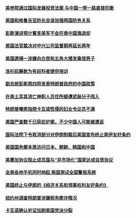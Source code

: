 #### [美参院通过国际发展投资法案 与中国一带一路直接抗衡](../pages/zg_yre_rvq/4599234.md) 

#### [美国和格鲁吉亚防长会谈加强两国防务关系](../pages/zg_yre_rvq/4599231.md) 

#### [彭斯演讲预计誓言美军不会在南中国海退却](../pages/zg_yre_rvq/4599230.md) 

#### [美国法官裁决对中兴公司监督期再延长两年](../pages/zg_yre_rvq/4599180.md) 

#### [美国逮捕一涉嫌向白宫和五角大楼发毒信男子](../pages/zg_yre_rvq/4599177.md) 

#### [洛杉矶筹款为有前科者提供培训](../pages/zg_yre_rvq/4598742.md) 

#### [副总统彭斯周四将发表特朗普政府的中国政策](../pages/zg_yre_rvq/4598721.md) 

#### [在美土耳其流亡神职人员住所疑遭武装分子闯入](../pages/zg_yre_rvq/4598716.md) 

#### [特朗普嘲笑指控卡瓦诺性侵的妇女令议员不满](../pages/zg_yre_rvq/4598703.md) 

#### [美国严查数千已获庇护案，不少中国人可能被遣返](../pages/zg_yre_rvq/4598699.md) 

#### [国际法院下令取消部分对伊朗制裁后美国宣布终止美伊友好条约](../pages/zg_yre_rvq/4598662.md) 

#### [美国国务卿本周访问日本、朝鲜、韩国和中国 ](../pages/zg_yre_rvq/4598621.md) 

#### [美墨加协议阻止成员国与“非市场化”国家达成自贸协议](../pages/zg_yre_rvq/4598634.md) 

#### [全美各地手机同时响起 美国测试全国警报系统](../pages/zg_yre_rvq/4598569.md) 

#### [美国终止与伊朗的《经济关系和领事权利友好条约》](../pages/zg_yre_rvq/4598560.md) 

#### [纽约州调查特朗普涉嫌税务欺诈情况](../pages/zg_yre_rvq/4598549.md) 

#### [卡瓦诺确认听证加剧美国党派分裂](../pages/zg_yre_rvq/4598522.md) 

